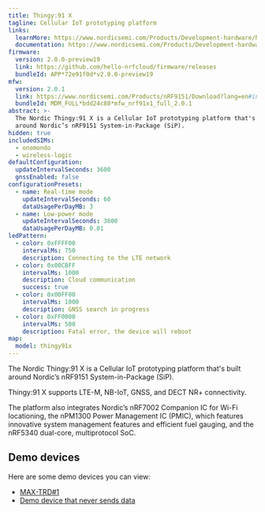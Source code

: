 ```yaml
---
title: Thingy:91 X
tagline: Cellular IoT prototyping platform
links:
  learnMore: https://www.nordicsemi.com/Products/Development-hardware/Nordic-Thingy-91-X
  documentation: https://www.nordicsemi.com/Products/Development-hardware/Nordic-Thingy-91-X
firmware:
  version: 2.0.0-preview19
  link: https://github.com/hello-nrfcloud/firmware/releases
  bundleId: APP*72e91f0d*v2.0.0-preview19
mfw:
  version: 2.0.1
  link: https://www.nordicsemi.com/Products/nRF9151/Download?lang=en#infotabs
  bundleId: MDM_FULL*bdd24c80*mfw_nrf91x1_full_2.0.1
abstract: >-
  The Nordic Thingy:91 X is a Cellular IoT prototyping platform that's built
  around Nordic’s nRF9151 System-in-Package (SiP).
hidden: true
includedSIMs:
  - onomondo
  - wireless-logic
defaultConfiguration:
  updateIntervalSeconds: 3600
  gnssEnabled: false
configurationPresets:
  - name: Real-time mode
    updateIntervalSeconds: 60
    dataUsagePerDayMB: 3
  - name: Low-power mode
    updateIntervalSeconds: 3600
    dataUsagePerDayMB: 0.01
ledPattern:
  - color: 0xFFFF00
    intervalMs: 750
    description: Connecting to the LTE network
  - color: 0x00CBFF
    intervalMs: 1000
    description: Cloud communication
    success: true
  - color: 0x00FF00
    intervalMs: 1000
    description: GNSS search in progress
  - color: 0xFF0000
    intervalMs: 500
    description: Fatal error, the device will reboot
map:
  model: thingy91x
---
```


The Nordic Thingy:91 X is a Cellular IoT prototyping platform that's built
around Nordic’s nRF9151 System-in-Package (SiP).

Thingy:91 X supports LTE-M, NB-IoT, GNSS, and DECT NR+ connectivity.

The platform also integrates Nordic’s nRF7002 Companion IC for Wi-Fi
locationing, the nPM1300 Power Management IC (PMIC), which features innovative
system management features and efficient fuel gauging, and the nRF5340
dual-core, multiprotocol SoC.

## Demo devices

Here are some demo devices you can view:

- [MAX-TRD#1](/29a.xidg5i)
- [Demo device that never sends data](/29a.n3d4t4)
